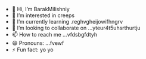- 👋 Hi, I’m BarakMilishniy
- 👀 I’m interested in creeps
- 🌱 I’m currently learning .reghvgheijowifhngrv
- 💞️ I’m looking to collaborate on ...yteur4t5uhsrthurtju
- 📫 How to reach me ...vfdsbgfdtyh
- 😄 Pronouns: ...fvewf
- ⚡ Fun fact: yo yo 
<!--
BarakMilishniy/BarakMilishniy is a ✨ special ✨ repository because its `README.md` (this file) appears on your GitHub profile.
You can click the Preview link to take a look at your changes.
--
